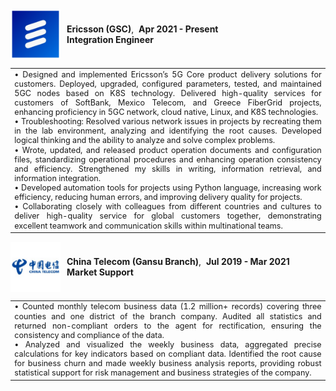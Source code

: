 <div style="display: flex; align-items: center;">
  <img src="static/assets/img/ericsson_logo.png" alt="Ericsson Logo" style="width: 80px; height: 80px; margin-right: 10px;">
  <div>
    <strong>Ericsson (GSC)</strong>,&nbsp;&nbsp;<strong>Apr 2021 - Present</strong><br>
    <strong>Integration Engineer</strong>
  </div>
</div>

<table>
<tr>
  <td style="font-size: 0.9em; line-height: 1.2em; text-align: justify;">
  • Designed and implemented Ericsson’s 5G Core product delivery solutions for customers. Deployed, upgraded, configured parameters, tested, and maintained 5GC nodes based on K8S technology. Delivered high-quality services for customers of SoftBank, Mexico Telecom, and Greece FiberGrid projects, enhancing proficiency in 5GC network, cloud native, Linux, and K8S technologies.<br>
  • Troubleshooting: Resolved various network issues in projects by recreating them in the lab environment, analyzing and identifying the root causes. Developed logical thinking and the ability to analyze and solve complex problems.<br>
  • Wrote, updated, and released product operation documents and configuration files, standardizing operational procedures and enhancing operation consistency and efficiency. Strengthened my skills in writing, information retrieval, and information integration.<br>
  • Developed automation tools for projects using Python language, increasing work efficiency, reducing human errors, and improving delivery quality for projects.<br>
  • Collaborating closely with colleagues from different countries and cultures to deliver high-quality service for global customers together, demonstrating excellent teamwork and communication skills within multinational teams.
  </td>
</tr>
</table>

<div style="display: flex; align-items: center;">
  <img src="static/assets/img/ct_logo.png" alt="China Telecom Logo" style="width: 80px; height: 80px; margin-right: 10px;">
  <div>
    <strong>China Telecom (Gansu Branch)</strong>,&nbsp;&nbsp;<strong>Jul 2019 - Mar 2021</strong><br>
    <strong>Market Support</strong>
  </div>
</div>

<table>
<tr>
  <td style="font-size: 0.9em; line-height: 1.2em; text-align: justify;">
  • Counted monthly telecom business data (1.2 million+ records) covering three counties and one district of the branch company. Audited all statistics and returned non-compliant orders to the agent for rectification, ensuring the consistency and compliance of the data.<br>
  • Analyzed and visualized the weekly business data, aggregated precise calculations for key indicators based on compliant data. Identified the root cause for business churn and made weekly business analysis reports, providing robust statistical support for risk management and business strategies of the company.
  </td>
</tr>
</table>

